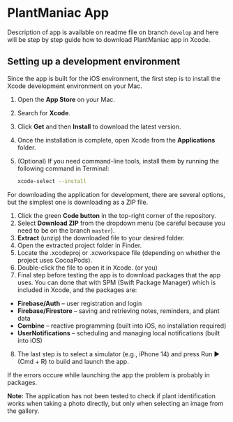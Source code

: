 # PlantManiac App

Description of app is available on readme file on branch `develop` and here will be step by step guide how to download PlantManiac app in Xcode.

## Setting up a development environment
Since the app is built for the iOS environment, the first step is to install the Xcode development environment on your Mac.
1. Open the **App Store** on your Mac.  
2. Search for **Xcode**.  
3. Click **Get** and then **Install** to download the latest version.  
4. Once the installation is complete, open Xcode from the **Applications** folder.  
5. (Optional) If you need command-line tools, install them by running the following command in Terminal:  

   ```bash
   xcode-select --install

For downloading the application for development, there are several options, but the simplest one is downloading as a ZIP file.
1. Click the green **Code button** in the top-right corner of the repository.
2. Select **Download ZIP** from the dropdown menu (be careful because you need to be on the branch ``master``).
3. **Extract** (unzip) the downloaded file to your desired folder.
4. Open the extracted project folder in Finder.
5. Locate the .xcodeproj or .xcworkspace file (depending on whether the project uses CocoaPods).
6. Double-click the file to open it in Xcode. (or you)
7. Final step before testing the app is to download packages that the app uses. You can done that with SPM (Swift Package Manager) which is included in Xcode, and the packages are:
- **Firebase/Auth** – user registration and login  
- **Firebase/Firestore** – saving and retrieving notes, reminders, and plant data  
- **Combine** – reactive programming (built into iOS, no installation required)  
- **UserNotifications** – scheduling and managing local notifications (built into iOS)  
8. The last step is to select a simulator (e.g., iPhone 14) and press Run ▶ (Cmd + R) to build and launch the app.

If the errors occure while launching the app the problem is probably in packages.

**Note:** The application has not been tested to check if plant identification works when taking a photo directly, but only when selecting an image from the gallery.
